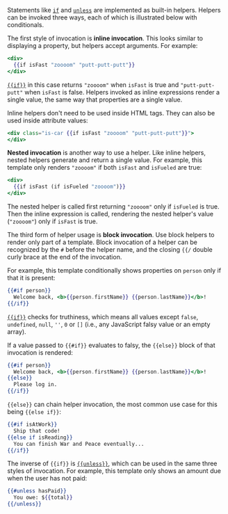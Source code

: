 Statements like [`if`](https://api.emberjs.com/ember/3.1/classes/Ember.Templates.helpers/methods/if?anchor=if)
and [`unless`](https://api.emberjs.com/ember/3.1/classes/Ember.Templates.helpers/methods/unless?anchor=unless)
are implemented as built-in helpers. Helpers can be invoked three ways, each
of which is illustrated below with conditionals.

The first style of invocation is **inline invocation**. This looks similar to
displaying a property, but helpers accept arguments. For example:

```handlebars
<div>
  {{if isFast "zoooom" "putt-putt-putt"}}
</div>
```

[`{{if}}`](https://api.emberjs.com/ember/3.1/classes/Ember.Templates.helpers/methods/if?anchor=if)
in this case returns `"zoooom"` when `isFast` is true and
`"putt-putt-putt"` when `isFast` is false. Helpers invoked as inline expressions
render a single value, the same way that properties are a single value.

Inline helpers don't need to be used inside HTML tags. They can also be used
inside attribute values:

```handlebars
<div class="is-car {{if isFast "zoooom" "putt-putt-putt"}}">
</div>
```

**Nested invocation** is another way to use a helper. Like inline helpers,
nested helpers generate and return a single value. For example, this template
only renders `"zoooom"` if both `isFast` and `isFueled` are true:

```handlebars
<div>
  {{if isFast (if isFueled "zoooom")}}
</div>
```

The nested helper is called first returning `"zoooom"` only if `isFueled` is
true. Then the inline expression is called, rendering the nested helper's
value (`"zoooom"`) only if `isFast` is true.

The third form of helper usage is **block invocation**. Use block helpers
to render only part of a template. Block invocation of a helper can be
recognized by the `#` before the helper name, and the closing `{{/` double
curly brace at the end of the invocation.

For example, this template conditionally shows
properties on `person` only if that it is present:

```handlebars
{{#if person}}
  Welcome back, <b>{{person.firstName}} {{person.lastName}}</b>!
{{/if}}
```

[`{{if}}`](https://api.emberjs.com/ember/3.1/classes/Ember.Templates.helpers/methods/if?anchor=if)
checks for truthiness, which means all values except `false`,
`undefined`, `null`, `''`, `0`  or `[]` (i.e., any JavaScript falsy value or an
empty array).

If a value passed to `{{#if}}` evaluates to falsy, the `{{else}}` block
of that invocation is rendered:

```handlebars
{{#if person}}
  Welcome back, <b>{{person.firstName}} {{person.lastName}}</b>!
{{else}}
  Please log in.
{{/if}}
```

`{{else}}` can chain helper invocation, the most common use case for this being
`{{else if}}`:

```handlebars
{{#if isAtWork}}
  Ship that code!
{{else if isReading}}
  You can finish War and Peace eventually...
{{/if}}
```

The inverse of `{{if}}` is
[`{{unless}}`](https://api.emberjs.com/ember/3.1/classes/Ember.Templates.helpers/methods/unless?anchor=unless),
which can be used in the same three styles of invocation. For example, this
template only shows an amount due when the user has not paid:

```handlebars
{{#unless hasPaid}}
  You owe: ${{total}}
{{/unless}}
```

<!-- eof - needed for pages that end in a code block  -->
